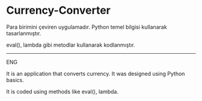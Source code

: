 # Currency-Converter

Para birimini çeviren uygulamadır. Python temel bilgisi kullanarak tasarlanmıştır. 

eval(), lambda gibi metodlar kullanarak kodlanmıştır.

***
ENG

It is an application that converts currency. It was designed using Python basics.

It is coded using methods like eval(), lambda.
